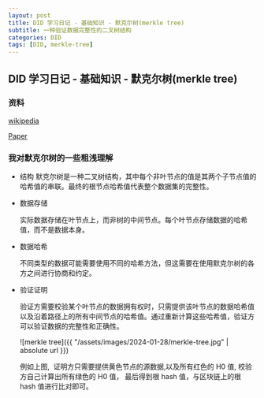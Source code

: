 ```yaml
---
layout: post
title: DID 学习日记 - 基础知识 - 默克尔树(merkle tree)
subtitle: 一种验证数据完整性的二叉树结构
categories: DID
tags: [DID, merkle-tree]
---
```


## DID 学习日记 - 基础知识 - 默克尔树(merkle tree)

### 资料

[wikipedia](https://en.wikipedia.org/wiki/Merkle_tree)

[Paper](https://people.eecs.berkeley.edu/~raluca/cs261-f15/readings/merkleodb.pdf)

### 我对默克尔树的一些粗浅理解

- 结构
  默克尔树是一种二叉树结构，其中每个非叶节点的值是其两个子节点值的哈希值的串联。最终的根节点哈希值代表整个数据集的完整性。

- 数据存储

  实际数据存储在叶节点上，而非树的中间节点。每个叶节点存储数据的哈希值，而不是数据本身。

- 数据哈希

  不同类型的数据可能需要使用不同的哈希方法，但这需要在使用默克尔树的各方之间进行协商和约定。

- 验证证明

  验证方需要校验某个叶节点的数据拥有权时，只需提供该叶节点的数据哈希值以及沿着路径上的所有中间节点的哈希值。通过重新计算这些哈希值，验证方可以验证数据的完整性和正确性。

  ![merkle tree]({{ "/assets/images/2024-01-28/merkle-tree.jpg" | absolute url }})

  例如上图,  证明方只需要提供黄色节点的源数据,以及所有红色的 H0 值, 校验方自己计算出所有绿色的 H0 值， 最后得到根 hash 值，与区块链上的根 hash 值进行比对即可。
